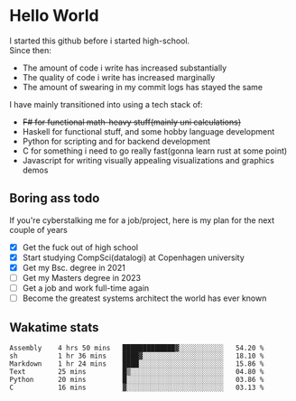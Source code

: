 # Hello World

I started this github before i started high-school.  
Since then:
- The amount of code i write has increased substantially
- The quality of code i write has increased marginally
- The amount of swearing in my commit logs has stayed the same

I have mainly transitioned into using a tech stack of:
- ~~F# for functional math-heavy stuff(mainly uni calculations)~~
- Haskell for functional stuff, and some hobby language development
- Python for scripting and for backend development
- C for something i need to go really fast(gonna learn rust at some point)
- Javascript for writing visually appealing visualizations and graphics demos

## Boring ass todo
If you're cyberstalking me for a job/project, here is my plan for the next couple of years
- [x] Get the fuck out of high school
- [x] Start studying CompSci(datalogi) at Copenhagen university
- [x] Get my Bsc. degree in 2021
- [ ] Get my Masters degree in 2023
- [ ] Get a job and work full-time again
- [ ] Become the greatest systems architect the world has ever known

## Wakatime stats
<!--START_SECTION:waka-->

```text
Assembly    4 hrs 50 mins   █████████████▓░░░░░░░░░░░   54.20 %
sh          1 hr 36 mins    ████▓░░░░░░░░░░░░░░░░░░░░   18.10 %
Markdown    1 hr 24 mins    ████░░░░░░░░░░░░░░░░░░░░░   15.86 %
Text        25 mins         █▒░░░░░░░░░░░░░░░░░░░░░░░   04.80 %
Python      20 mins         █░░░░░░░░░░░░░░░░░░░░░░░░   03.86 %
C           16 mins         ▓░░░░░░░░░░░░░░░░░░░░░░░░   03.13 %
```

<!--END_SECTION:waka-->
